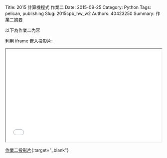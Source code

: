 Title: 2015 計算機程式 作業二
Date: 2015-09-25
Category: Python
Tags: pelican, publishing
Slug: 2015cpb_hw_w2
Authors: 40423250
Summary: 作業二摘要

以下為作業二內容

利用 iframe 嵌入投影片:

<iframe src="40423250_cp_w2_p.html" width="500" height="300"></iframe>

[作業二投影片](40423250_cp_w2_p.html){:target="_blank"}
